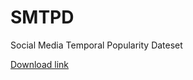 # SMTPD
Social Media Temporal Popularity Dateset

[Download link](https://www.jianguoyun.com/p/DcKP3zcQm92LDBiM36MFIAA)
